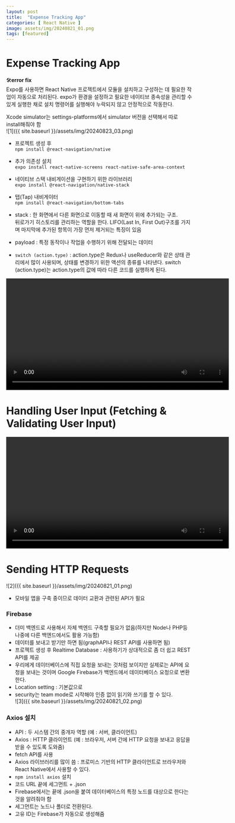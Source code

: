 ```yaml
---  
layout: post  
title:  "Expense Tracking App"  
categories: [ React Native ]  
image: assets/img/20240821_01.png  
tags: [featured]  
---  
```

  
# Expense Tracking App  
  
🛠️**error fix**   
Expo를 사용하면 React Native 프로젝트에서 모듈을 설치하고 구성하는 데 필요한 작업이 자동으로 처리된다. expo가 환경을 설정하고 필요한 네이티브 종속성을 관리할 수 있게 실행한 채로 설치 명령어를 실행해야 누락되지 않고 안정적으로 작동한다.  
  
Xcode simulator는 settings-platforms에서 simulator 버전을 선택해서 따로 install해줘야 함  
![1]({{ site.baseurl }}/assets/img/20240823_03.png)   
  
- 프로젝트 생성 후  
`npm install @react-navigation/native`  
- 추가 의존성 설치     
`expo install react-native-screens react-native-safe-area-context`    
- 네이티브 스택 내비게이션을 구현하기 위한 라이브러리    
`expo install @react-navigation/native-stack`    
- 탭(Tap) 내비게이터    
`npm install @react-navigation/bottom-tabs`    
  
- stack : 한 화면에서 다른 화면으로 이동할 때 새 화면이 위에 추가되는 구조.  
뒤로가기 히스토리를 관리하는 역할을 한다. LIFO(Last In, First Out)구조를 가지며 마지막에 추가된 항목이 가장 먼저 제거되는 특징이 있음  
  
- payload : 특정 동작이나 작업을 수행하기 위해 전달되는 데이터  
  
- `switch (action.type)` : action.type은 Redux나 useReducer와 같은 상태 관리에서 많이 사용되며, 상태를 변경하기 위한 액션의 종류를 나타낸다. switch (action.type)는 action.type의 값에 따라 다른 코드를 실행하게 된다.  
  
  
  
<video controls width="600">          
  <source src="/NextGenWebDev/assets/img/20240820_01.mp4" type="video/mp4">          
  Your browser does not support the video tag.          
</video>     
  
  
  
# Handling User Input (Fetching & Validating User Input)  
  
<video controls width="600">          
  <source src="/NextGenWebDev/assets/img/20240822_02.mp4" type="video/mp4">          
  Your browser does not support the video tag.          
</video>    
  
  
# Sending HTTP Requests  
![2]({{ site.baseurl }}/assets/img/20240821_01.png)    
  
- 모바일 앱을 구축 중이므로 데이터 교환과 관련된 API가 필요  
  
### Firebase  
- 더미 백엔드로 사용해서 자체 백엔드 구축할 필요가 없음(하지만 Node나 PHP등 나중에 다른 백엔드에서도 활용 가능함)  
- 데이터를 보내고 받기만 하면 됨(graphAPI나 REST API를 사용하면 됨)  
- 프로젝트 생성 후 Realtime Database : 사용하기가 상대적으로 좀 더 쉽고 REST API를 제공  
- 우리에게 데이터베이스에 직접 요청을 보내는 것처럼 보이지만 실제로는 API에 요청을 보내는 것이며 Google Firebase가 백엔드에서 데이터베이스 요청으로 변환한다.  
- Location setting : 기본값으로  
- security는 team mode로 시작해야 인증 없이 읽기와 쓰기를 할 수 있다.  
![3]({{ site.baseurl }}/assets/img/20240821_02.png)    
  
### Axios 설치  
- API : 두 시스템 간의 중개자 역할 (예 : 서버, 클라이언트)  
- Axios : HTTP 클라이언트 (예 : 브라우저, 서버 간에 HTTP 요청을 보내고 응답을 받을 수 있도록 도와줌)  
- fetch API를 사용  
- Axios 라이브러리를 많이 씀 : 프로미스 기반의 HTTP 클라이언트로 브라우저와 React Native에서 사용할 수 있다.  
- `npm install axios` 설치  
- 코드 URL 끝에 세그먼트 + .json  
- Firebase에서는 끝에 .json을 붙여 데이터베이스의 특정 노드를 대상으로 한다는 것을 알려줘야 함  
- 세그먼트는 노드나 폴더로 전환된다.  
- 고유 ID는 Firebase가 자동으로 생성해줌  
  
  
  